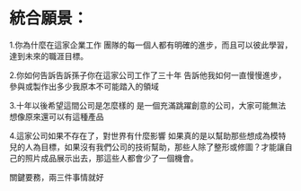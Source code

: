 # 統合願景：
1.你為什麼在這家企業工作
團隊的每一個人都有明確的進步，而且可以彼此學習，達到未來的職涯目標。

2.你如何告訴告訴孫子你在這家公司工作了三十年
告訴他我如何一直慢慢進步，參與或製作出多少我原本不可能踏入的領域

3.十年以後希望這間公司是怎麼樣的
是一個充滿跳躍創意的公司，大家可能無法想像原來還可以有這種產品

4.這家公司如果不存在了，對世界有什麼影響
如果真的是以幫助那些想成為模特兒的人為目標，如果沒有我們公司的技術幫助，那些人除了整形或修圖？才能讓自己的照片成品展示出去，那這些人都會少了一個機會。

關鍵要務，兩三件事情就好
